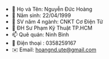 - 👋 Họ và Tên: Nguyễn Đức Hoàng
- 👀 Năm sinh: 22/04/1999
- 🌱 SV năm 4 ngành: CNKT Cơ Điện Tử
- 🏫 ĐH Sư Phạm Kỹ Thuật TP.HCM
- 📫 Quê quán: Ninh Bình
- 📱  Điện thoại : 0358259167
- ✉️ Email: hoangnd.ute@gmail.com

<!---
hoangks5/hoangks5 is a ✨ special ✨ repository because its `README.md` (this file) appears on your GitHub profile.
You can click the Preview link to take a look at your changes.
--->

